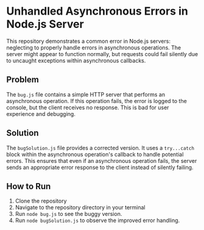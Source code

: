 # Unhandled Asynchronous Errors in Node.js Server

This repository demonstrates a common error in Node.js servers: neglecting to properly handle errors in asynchronous operations.  The server might appear to function normally, but requests could fail silently due to uncaught exceptions within asynchronous callbacks.

## Problem

The `bug.js` file contains a simple HTTP server that performs an asynchronous operation.  If this operation fails, the error is logged to the console, but the client receives no response.  This is bad for user experience and debugging.

## Solution

The `bugSolution.js` file provides a corrected version.  It uses a `try...catch` block within the asynchronous operation's callback to handle potential errors. This ensures that even if an asynchronous operation fails, the server sends an appropriate error response to the client instead of silently failing.

## How to Run

1. Clone the repository
2. Navigate to the repository directory in your terminal
3. Run `node bug.js` to see the buggy version.
4. Run `node bugSolution.js` to observe the improved error handling.